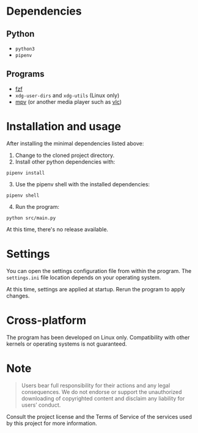 # Dependencies
## Python
- `python3`
- `pipenv`

## Programs
- [fzf](https://github.com/junegunn/fzf/releases)
- `xdg-user-dirs` and `xdg-utils` (Linux only)
- [mpv](https://github.com/mpv-player/mpv) (or another media player such as [vlc](https://github.com/videolan/vlc))

# Installation and usage
After installing the minimal dependencies listed above:

1. Change to the cloned project directory.
2. Install other python dependencies with:
```
pipenv install
```
3. Use the pipenv shell with the installed dependencies:
```
pipenv shell
```
4. Run the program:
```
python src/main.py
```

At this time, there's no release available.

# Settings
You can open the settings configuration file from within the program. The `settings.ini` file location depends on your operating system.

At this time, settings are applied at startup. Rerun the program to apply changes.

# Cross-platform
The program has been developed on Linux only. Compatibility with other kernels or operating systems is not guaranteed.

# Note
> Users bear full responsibility for their actions and any legal consequences. We do not endorse or support the unauthorized downloading of copyrighted content and disclaim any liability for users’ conduct.

Consult the project license and the Terms of Service of the services used by this project for more information.
